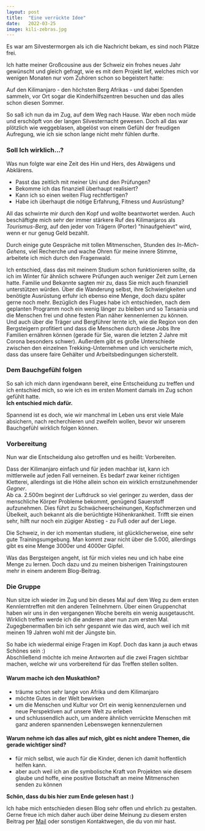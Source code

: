 ```yaml
---
layout: post
title:  "Eine verrückte Idee"
date:   2022-03-25
image: kili-zebras.jpg
---
```


<!-- <p class="intro"><span class="dropcap">H</span>ier entsteht ein Blog-Post, indem ich schreibe, wie es zu der Idee kam und welche Details zu der Reise schon geplant sind.</p> -->
<p class="intro"><span class="dropcap">E</span>s war am Silvestermorgen als ich die Nachricht bekam, es sind noch Plätze frei.</p>

Ich hatte meiner Großcousine aus der Schweiz ein frohes neues Jahr gewünscht und gleich gefragt, wie es mit dem Projekt lief, welches mich vor wenigen Monaten nur vom Zuhören schon so begeistert hatte: 

Auf den Kilimanjaro - den höchsten Berg Afrikas - und dabei Spenden sammeln, vor Ort sogar die Kinderhilfszentren besuchen und das alles schon diesen Sommer.

So saß ich nun da im Zug, auf dem Weg nach Hause. War eben noch müde und erschöpft von der langen Silvesternacht gewesen. Doch all das war plötzlich wie weggeblasen, abgelöst von einem Gefühl der freudigen Aufregung, wie ich sie schon lange nicht mehr fühlen durfte.

### Soll Ich wirklich...?
Was nun folgte war eine Zeit des Hin und Hers, des Abwägens und Abklärens.

- Passt das zeitlich mit meiner Uni und den Prüfungen?
- Bekomme ich das finanziell überhaupt realisiert?
- Kann ich so einen weiten Flug rechtfertigen?
- Habe ich überhaupt die nötige Erfahrung, Fitness und Ausrüstung?

All das schwirrte mir durch den Kopf und wollte beantwortet werden. Auch beschäftigte mich sehr der immer stärkere Ruf des Kilimanjaros als _Tourismus-Berg_, auf den jeder von Trägern (Porter) "hinaufgehievt" wird, wenn er nur genug Geld bezahlt.

Durch einige gute Gespräche mit tollen Mitmenschen, Stunden des _In-Mich-Gehens_, viel Recherche und wache Ohren für meine innere Stimme, arbeitete ich mich durch den Fragenwald.

Ich entschied, dass das mit meinem Studium schon funktionieren sollte, da ich im Winter für ähnlich schwere Prüfungen auch weniger Zeit zum Lernen hatte. Familie und Bekannte sagten mir zu, dass Sie mich auch finanziell unterstützen würden. Über die Wanderung selbst, ihre Schwierigkeiten und benötigte Ausrüstung erfuhr ich ebenso eine Menge, doch dazu später gerne noch mehr. Bezüglich des Fluges habe ich entschieden, nach dem geplanten Programm noch ein wenig länger zu bleiben und so Tansania und die Menschen frei und ohne festen Plan näher kennenlernen zu können. <br>
Und auch über die Träger und Bergführer lernte ich, wie die Region von den Bergsteigern profitiert und dass die Menschen durch diese Jobs Ihre Familien ernähren können (gerade für Sie, waren die letzten 2 Jahre mit Corona besonders schwer). Außerdem gibt es große Unterschiede zwischen den einzelnen Trekking-Unternehmen und ich versicherte mich, dass das unsere faire Gehälter und Arbeitsbedingungen sicherstellt.

### Dem Bauchgefühl folgen
So sah ich mich dann irgendwann bereit, eine Entscheidung zu treffen und ich entschied mich, so wie ich es im ersten Moment damals im Zug schon gefühlt hatte. <br>
**Ich entschied mich dafür.**

Spannend ist es doch, wie wir manchmal im Leben uns erst viele Male absichern, nach recherchieren und zweifeln wollen, bevor wir unserem Bauchgefühl wirklich folgen können.

### Vorbereitung
Nun war die Entscheidung also getroffen und es heißt: Vorbereiten.

Dass der Kilimanjaro einfach und für jeden machbar ist, kann ich mittlerweile auf jeden Fall verneinen. Es bedarf zwar keiner richtigen Kletterei, allerdings ist die Höhe allein schon ein wirklich ernstzunehmender _Gegner_. <br>
Ab ca. 2.500m beginnt der Luftdruck so viel geringer zu werden, dass der menschliche Körper Probleme bekommt, genügend Sauerstoff aufzunehmen. Dies führt zu Schwächeerscheinungen, Kopfschmerzen und Übelkeit, auch bekannt als die berüchtigte Höhenkrankheit. Trifft sie einen sehr, hilft nur noch ein zügiger Abstieg - zu Fuß oder auf der Liege.

Die Schweiz, in der ich momentan studiere, ist glücklicherweise, eine sehr gute Trainingsumgebung. Man kommt zwar nicht über die 5.000, allerdings gibt es eine Menge 3000er und 4000er Gipfel.

Was das Bergsteigen angeht, ist für mich vieles neu und ich habe eine Menge zu lernen. Doch dazu und zu meinen bisherigen Trainingstouren mehr in einem anderem Blog-Beitrag.

### Die Gruppe
Nun sitze ich wieder im Zug und bin dieses Mal auf dem Weg zu dem ersten Kennlerntreffen mit den anderen Teilnehmern. Über einen Gruppenchat haben wir uns in den vergangenen Woche bereits ein wenig ausgetauscht. Wirklich treffen werde ich die anderen aber nun zum ersten Mal.
Zugegbenermaßen bin ich sehr gespannt wie das wird, auch weil ich mit meinen 19 Jahren wohl mit der Jüngste bin.

So habe ich wiedermal einige Fragen im Kopf. Doch das kann ja auch etwas Schönes sein :) <br>
Abschließend möchte ich meine Antworten auf die zwei Fragen sichtbar machen, welche wir uns vorbereitend für das Treffen stellen sollten.
#### Warum mache ich den Muskathlon?
- träume schon sehr lange von Afrika und dem Kilimanjaro
- möchte Gutes in der Welt bewirken
- um die Menschen und Kultur vor Ort ein wenig kennenzulernen und neue Perspektiven auf unsere Welt zu erleben 
- und schlussendlich auch, um andere ähnlich verrückte Menschen mit ganz anderen spannenden Lebenswegen kennenzulernen

#### Warum nehme ich das alles auf mich, gibt es nicht andere Themen, die gerade wichtiger sind?
- für mich selbst, wie auch für die Kinder, denen ich damit hoffentlich helfen kann.
- aber auch weil ich an die symbolische Kraft von Projekten wie diesem glaube und hoffe, eine positive Botschaft an meine Mitmenschen senden zu können

**Schön, dass du bis hier zum Ende gelesen hast :)**

Ich habe mich entschieden diesen Blog sehr offen und ehrlich zu gestalten.
Gerne freue ich mich daher auch über deine Meinung zu diesem ersten Beitrag per [Mail](mailto:kili@emilrugenstein.com) oder sonstigen Kontaktwegen, die du von mir hast. 

